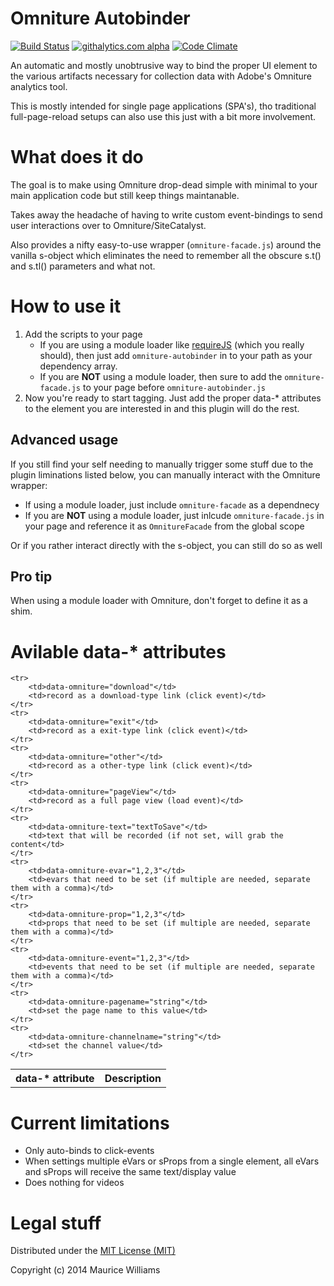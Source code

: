 Omniture Autobinder
====
[![Build Status](https://travis-ci.org/morficus/omniture-autobinder.svg?branch=master)](https://travis-ci.org/morficus/omniture-autobinder)
[![githalytics.com alpha](https://cruel-carlota.pagodabox.com/e210c3c11e25a2e6857d939932a6065f "githalytics.com")](http://githalytics.com/morficus/omniture-autobinder)
[![Code Climate](https://codeclimate.com/github/morficus/omniture-autobinder.png)](https://codeclimate.com/github/morficus/omniture-autobinder)

An automatic and mostly unobtrusive way to bind the proper UI element to the various artifacts necessary for collection data with Adobe's Omniture analytics tool.

This is mostly intended for single page applications (SPA's), tho traditional full-page-reload setups can also use this just with a bit more involvement.

What does it do
====
The goal is to make using Omniture drop-dead simple with minimal to your main application code but still keep things maintanable.

Takes away the headache of having to write custom event-bindings to send user interactions over to Omniture/SiteCatalyst.

Also provides a nifty easy-to-use wrapper (```omniture-facade.js```) around the vanilla s-object which eliminates the need to remember all the obscure s.t() and s.tl() parameters and what not.

How to use it
====

1. Add the scripts to your page
    - If you are using a module loader like [requireJS](http://requirejs.org) (which you really should), then just add ```omniture-autobinder``` in to your path as your dependency array.
    - If you are **NOT** using a module loader, then sure to add the ```omniture-facade.js``` to your page before ```omniture-autobinder.js```
2. Now you're ready to start tagging. Just add the proper data-* attributes to the element you are interested in and this plugin will do the rest.

Advanced usage
---
If you still find your self needing to manually trigger some stuff due to the plugin liminations listed below, you can manually interact with the Omniture wrapper:

- If using a module loader, just include ```omniture-facade``` as a dependnecy
- If you are **NOT** using a module loader, just inlcude ```omniture-facade.js``` in your page and reference it as ```OmnitureFacade``` from the global scope

Or if you rather interact directly with the s-object, you can still do so as well

Pro tip
---
When using a module loader with Omniture, don't forget to define it as a shim.

Avilable data-* attributes
====

<table>
    <tr>
        <th>data-* attribute</th>
        <th>Description</th>
    </tr>

    <tr>
        <td>data-omniture="download"</td>
        <td>record as a download-type link (click event)</td>
    </tr>
    <tr>
        <td>data-omniture="exit"</td>
        <td>record as a exit-type link (click event)</td>
    </tr>
    <tr>
        <td>data-omniture="other"</td>
        <td>record as a other-type link (click event)</td>
    </tr>
    <tr>
        <td>data-omniture="pageView"</td>
        <td>record as a full page view (load event)</td>
    </tr>
    <tr>
        <td>data-omniture-text="textToSave"</td>
        <td>text that will be recorded (if not set, will grab the content</td>
    </tr>
    <tr>
        <td>data-omniture-evar="1,2,3"</td>
        <td>evars that need to be set (if multiple are needed, separate them with a comma)</td>
    </tr>
    <tr>
        <td>data-omniture-prop="1,2,3"</td>
        <td>props that need to be set (if multiple are needed, separate them with a comma)</td>
    </tr>
    <tr>
        <td>data-omniture-event="1,2,3"</td>
        <td>events that need to be set (if multiple are needed, separate them with a comma)</td>
    </tr>
    <tr>
        <td>data-omniture-pagename="string"</td>
        <td>set the page name to this value</td>
    </tr>
    <tr>
        <td>data-omniture-channelname="string"</td>
        <td>set the channel value</td>
    </tr>

</table>

Current limitations
===

- Only auto-binds to click-events
- When settings multiple eVars or sProps from a single element, all eVars and sProps will receive the same text/display value
- Does nothing for videos

Legal stuff
===
Distributed under the [MIT License (MIT)](http://mutedsolutions.mit-license.org/)

Copyright (c) 2014 Maurice Williams

